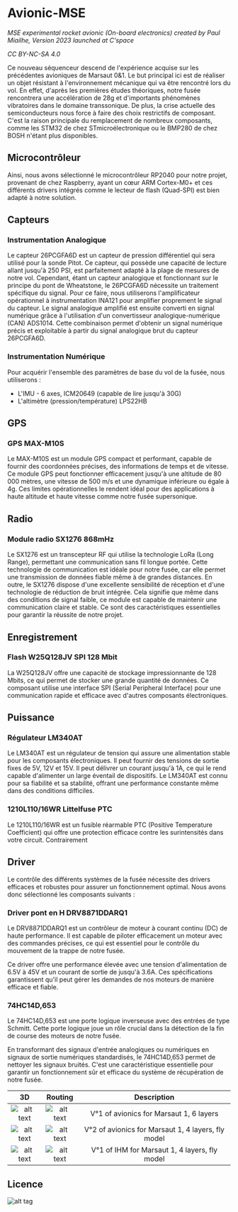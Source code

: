 # Avionic-MSE
*MSE experimental rocket avionic (On-board electronics) created by Paul Miailhe, Version 2023 launched at C'space*

*CC BY-NC-SA 4.0*

Ce nouveau séquenceur descend de l'expérience acquise sur les précédentes avioniques de Marsaut 0&1. Le but principal ici est de réaliser un objet résistant à l'environnement mécanique qui va être rencontré lors du vol. En effet, d'après les premières études théoriques, notre fusée rencontrera une accélération de 28g et d'importants phénomènes vibratoires dans le domaine transsonique. De plus, la crise actuelle des semiconducteurs nous force à faire des choix restrictifs de composant. C'est la raison principale du remplacement de nombreux composants, comme les STM32 de chez STmicroélectronique ou le BMP280 de chez BOSH n'étant plus disponibles. 

## Microcontrôleur

Ainsi, nous avons sélectionné le microcontrôleur RP2040 pour notre projet, provenant de chez Raspberry, ayant un cœur ARM Cortex-M0+ et ces différents drivers intégrés comme le lecteur de flash (Quad-SPI) est bien adapté à notre solution.

## Capteurs

### Instrumentation Analogique

Le capteur 26PCGFA6D est un capteur de pression différentiel qui sera utilisé pour la sonde Pitot. Ce capteur, qui possède une capacité de lecture allant jusqu'à 250 PSI, est parfaitement adapté à la plage de mesures de notre vol. Cependant, étant un capteur analogique et fonctionnant sur le principe du pont de Wheatstone, le 26PCGFA6D nécessite un traitement spécifique du signal. Pour ce faire, nous utiliserons l'amplificateur opérationnel à instrumentation INA121 pour amplifier proprement le signal du capteur. Le signal analogique amplifié est ensuite converti en signal numérique grâce à l'utilisation d'un convertisseur analogique-numérique (CAN) ADS1014. Cette combinaison permet d'obtenir un signal numérique précis et exploitable à partir du signal analogique brut du capteur 26PCGFA6D.

### Instrumentation Numérique

Pour acquérir l'ensemble des paramètres de base du vol de la fusée, nous utiliserons :

- L'IMU - 6 axes, ICM20649 (capable de lire jusqu'à 30G)
- L'altimètre (pression/température) LPS22HB

## GPS

### GPS MAX-M10S

Le MAX-M10S est un module GPS compact et performant, capable de fournir des coordonnées précises, des informations de temps et de vitesse. Ce module GPS peut fonctionner efficacement jusqu'à une altitude de 80 000 mètres, une vitesse de 500 m/s et une dynamique inférieure ou égale à 4g. Ces limites opérationnelles le rendent idéal pour des applications à haute altitude et haute vitesse comme notre fusée supersonique.

## Radio

### Module radio SX1276 868mHz

Le SX1276 est un transcepteur RF qui utilise la technologie LoRa (Long Range), permettant une communication sans fil longue portée. Cette technologie de communication est idéale pour notre fusée, car elle permet une transmission de données fiable même à de grandes distances. En outre, le SX1276 dispose d'une excellente sensibilité de réception et d'une technologie de réduction de bruit intégrée. Cela signifie que même dans des conditions de signal faible, ce module est capable de maintenir une communication claire et stable. Ce sont des caractéristiques essentielles pour garantir la réussite de notre projet.

## Enregistrement

### Flash W25Q128JV SPI 128 Mbit

La W25Q128JV offre une capacité de stockage impressionnante de 128 Mbits, ce qui permet de stocker une grande quantité de données. Ce composant utilise une interface SPI (Serial Peripheral Interface) pour une communication rapide et efficace avec d'autres composants électroniques.

## Puissance

### Régulateur LM340AT

Le LM340AT est un régulateur de tension qui assure une alimentation stable pour les composants électroniques. Il peut fournir des tensions de sortie fixes de 5V, 12V et 15V. Il peut délivrer un courant jusqu'à 1A, ce qui le rend capable d'alimenter un large éventail de dispositifs. Le LM340AT est connu pour sa fiabilité et sa stabilité, offrant une performance constante même dans des conditions difficiles.

### 1210L110/16WR Littelfuse PTC

Le 1210L110/16WR est un fusible réarmable PTC (Positive Temperature Coefficient) qui offre une protection efficace contre les surintensités dans votre circuit. Contrairement

## Driver

Le contrôle des différents systèmes de la fusée nécessite des drivers efficaces et robustes pour assurer un fonctionnement optimal. Nous avons donc sélectionné les composants suivants :

### Driver pont en H DRV8871DDARQ1

Le DRV8871DDARQ1 est un contrôleur de moteur à courant continu (DC) de haute performance. Il est capable de piloter efficacement un moteur avec des commandes précises, ce qui est essentiel pour le contrôle du mouvement de la trappe de notre fusée.

Ce driver offre une performance élevée avec une tension d'alimentation de 6.5V à 45V et un courant de sortie de jusqu'à 3.6A. Ces spécifications garantissent qu'il peut gérer les demandes de nos moteurs de manière efficace et fiable.

### 74HC14D,653

Le 74HC14D,653 est une porte logique inverseuse avec des entrées de type Schmitt. Cette porte logique joue un rôle crucial dans la détection de la fin de course des moteurs de notre fusée.

En transformant des signaux d'entrée analogiques ou numériques en signaux de sortie numériques standardisés, le 74HC14D,653 permet de nettoyer les signaux bruités. C'est une caractéristique essentielle pour garantir un fonctionnement sûr et efficace du système de récupération de notre fusée.



| 3D | Routing  | Description |
|:---:|:---:|:---:|
| ![alt text](https://github.com/axpaul/Avionic-Marsaut1/blob/main/Image/MS1-3D%20V1.png) | ![alt text](https://github.com/axpaul/Avionic-Marsaut1/blob/main/Image/MS1-routage%20V1.png) | V°1 of avionics for Marsaut 1, 6 layers |
| ![alt text](https://github.com/axpaul/Avionic-Marsaut1/blob/main/Image/MS1-3D%20V2.png) | ![alt text](https://github.com/axpaul/Avionic-Marsaut1/blob/main/Image/MS1-routage%20N%C2%B03%20V2.png) | V°2 of avionics for Marsaut 1, 4 layers, fly model |
| ![alt text](https://github.com/axpaul/Avionic-Marsaut1/blob/main/Image/MSA-IHM-3D.png)  |  ![alt text](https://github.com/axpaul/Avionic-Marsaut1/blob/main/Image/MS1-IHM-routage.png) | V°1 of IHM for Marsaut 1, 4 layers, fly model |

## Licence 

![alt tag](https://github.com/axpaul/Avionic-Marsaut1/blob/main/Cc-by-nc-sa_icon.svg.png)
